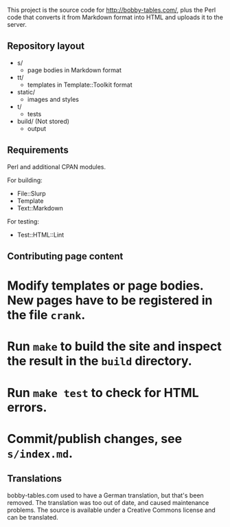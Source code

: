 This project is the source code for <http://bobby-tables.com/>, plus the
Perl code that converts it from Markdown format into HTML and uploads
it to the server.

Repository layout
-----------------

* s/
    * page bodies in Markdown format
* tt/
    * templates in Template::Toolkit format
* static/
    * images and styles
* t/
    * tests
* build/ (Not stored)
    * output

Requirements
------------

Perl and additional CPAN modules.

For building:

* File::Slurp
* Template
* Text::Markdown

For testing:

* Test::HTML::Lint

Contributing page content
-------------------------

# Modify templates or page bodies. New pages have to be registered in the file `crank`.
# Run `make` to build the site and inspect the result in the `build` directory.
# Run `make test` to check for HTML errors.
# Commit/publish changes, see `s/index.md`.

Translations
------------

bobby-tables.com used to have a German translation, but that's been
removed.  The translation was too out of date, and caused maintenance
problems.  The source is available under a Creative Commons license and
can be translated.
